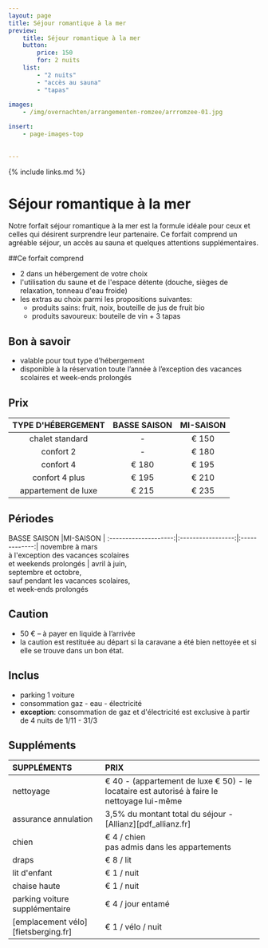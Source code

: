 ```yaml
---
layout: page
title: Séjour romantique à la mer
preview: 
    title: Séjour romantique à la mer
    button:
        price: 150
        for: 2 nuits
    list:
        - "2 nuits"
        - "accès au sauna"
        - "tapas"
        
images:
    - /img/overnachten/arrangementen-romzee/arrromzee-01.jpg

insert:
    - page-images-top
    
    
---
```


{% include links.md %}


# Séjour romantique à la mer

Notre forfait séjour romantique à la mer est la formule idéale pour ceux et celles qui désirent surprendre leur partenaire. Ce forfait comprend un agréable séjour, un accès au sauna et quelques attentions supplémentaires.

##Ce forfait comprend
- 2 dans un hébergement de votre choix
- l'utilisation du saune et de l'espace détente (douche, sièges de relaxation, tonneau d'eau froide)
- les extras au choix parmi les propositions suivantes:
    - produits sains: fruit, noix, bouteille de jus de fruit bio
    - produits savoureux: bouteile de vin + 3 tapas


## Bon à savoir
- valable pour tout type d’hébergement
- disponible à la réservation toute l’année à l’exception des vacances scolaires et week-ends prolongés

## Prix

TYPE D'HÉBERGEMENT  | BASSE SAISON| MI-SAISON    |
:------------------:|:-----------:|:-------------:
chalet standard     |-            |€ 150                
confort 2           |-            |€ 180               
confort 4           |€ 180        |€ 195         
confort 4 plus      |€ 195        |€ 210  
appartement de luxe |€ 215        |€ 235         
        


## Périodes

BASSE SAISON          |MI-SAISON          | 
:--------------------:|:-----------------:|:-------------:|
novembre à mars<br>à l'exception des vacances scolaires <br>et weekends prolongés | avril à juin, <br>septembre et octobre, <br>sauf pendant les vacances scolaires, <br>et week-ends prolongés

## Caution
- 50 € – à payer en liquide à l’arrivée
- la caution est restituée au départ si la caravane a été bien nettoyée et si elle se trouve dans un bon état.

## Inclus
- parking 1 voiture
- consommation gaz - eau - électricité 
- **exception**: consommation de gaz et d'électricité est exclusive à partir de 4 nuits de 1/11 - 31/3

## Suppléments
SUPPLÉMENTS               | PRIX
:-------------------|:-----------|
nettoyage           | € 40 - (appartement de luxe € 50) - le locataire est autorisé à faire le nettoyage lui-même
assurance annulation| 3,5% du montant total du séjour - [Allianz][pdf_allianz.fr] 
chien               | € 4 / chien<br> pas admis dans les appartements
draps               | € 8 / lit
lit d'enfant        | € 1 / nuit
chaise haute        | € 1 / nuit
parking voiture supplémentaire  | € 4 / jour entamé
[emplacement vélo][fietsberging.fr]| € 1 / vélo / nuit


